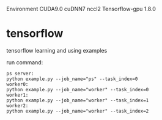 Environment
CUDA9.0
cuDNN7
nccl2
Tensorflow-gpu 1.8.0
# tensorflow
tensorflow learning and using examples

run command:
```
ps server:
python example.py --job_name="ps" --task_index=0
worker0:
python example.py --job_name="worker" --task_index=0
worker1:
python example.py --job_name="worker" --task_index=1
worker2:
python example.py --job_name="worker" --task_index=2
```
